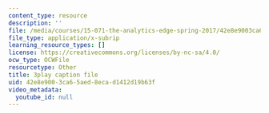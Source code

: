 ```yaml
---
content_type: resource
description: ''
file: /media/courses/15-071-the-analytics-edge-spring-2017/42e8e9003ca65aed8ecad1412d19b63f_m0Yce2rtZJ8.vtt
file_type: application/x-subrip
learning_resource_types: []
license: https://creativecommons.org/licenses/by-nc-sa/4.0/
ocw_type: OCWFile
resourcetype: Other
title: 3play caption file
uid: 42e8e900-3ca6-5aed-8eca-d1412d19b63f
video_metadata:
  youtube_id: null
---
```


